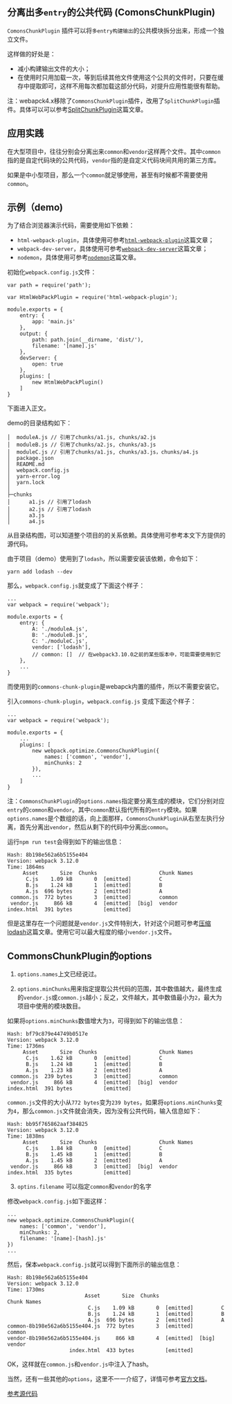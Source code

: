 ## 分离出多`entry`的公共代码  (ComonsChunkPlugin)

`ComonsChunkPlugin` 插件可以将`多entry构建输出`的公共模块拆分出来，形成一个独立文件。

这样做的好处是：

* 减小构建输出文件的大小；
* 在使用时只用加载一次，等到后续其他文件使用这个公共的文件时，只要在缓存中提取即可，这样不用每次都加载这部分代码，对提升应用性能很有帮助。

注：webapck4.x移除了`CommonsChunkPlugin`插件，改用了`SplitChunkPlugin`插件。具体可以可以参考[SplitChunkPlugin](https://github.com/lvzhenbang/webpack-play/blob/master/doc/first/splitchunkplugin.md)这篇文章。

## 应用实践

在大型项目中，往往分别会分离出来`common`和`vendor`这样两个文件。其中`common`指的是自定代码块的公共代码，`vendor`指的是自定义代码块间共用的第三方库。

如果是中小型项目，那么一个`common`就足够使用，甚至有时候都不需要使用`common`。

## 示例（demo)

为了结合浏览器演示代码，需要使用如下依赖：

* `html-webpack-plugin`，具体使用可参考[`html-webpack-plugin`](https://github.com/lvzhenbang/webpack-play/blob/master/doc/first/htmlwebpackplugin.md)这篇文章；
* `webpack-dev-server`，具体使用可参考[`webpack-dev-server`](https://github.com/lvzhenbang/webpack-play/blob/master/doc/first/webpack-dev-server.md)这篇文章；
* `nodemon`，具体使用可参考[`nodemon`](https://github.com/lvzhenbang/webpack-play/blob/master/doc/first/nodemon.md)这篇文章。

初始化`webpack.config.js`文件：

```
var path = require('path');

var HtmlWebPackPlugin = require('html-webpack-plugin');

module.exports = {
    entry: {
        app: 'main.js'
    },
    output: {
        path: path.join(__dirname, 'dist/'),
        filename: '[name].js'
    },
    devServer: {
        open: true
    },
    plugins: [
        new HtmlWebPackPlugin()
    ]
}
```

下面进入正文。

demo的目录结构如下：

```
│  moduleA.js // 引用了chunks/a1.js, chunks/a2.js
│  moduleB.js // 引用了chunks/a2.js, chunks/a3.js
│  moduleC.js // 引用了chunks/a1.js, chunks/a3.js，chunks/a4.js
│  package.json
│  README.md
│  webpack.config.js
│  yarn-error.log
│  yarn.lock
│  
├─chunks
│      a1.js // 引用了lodash
│      a2.js // 引用了lodash
│      a3.js
│      a4.js
```

从目录结构图，可以知道整个项目的的关系依赖。具体使用可参考本文下方提供的源代码。

由于项目（demo）使用到了`lodash`，所以需要安装该依赖，命令如下：

```
yarn add lodash --dev
```

那么，`webpack.config.js`就变成了下面这个样子：

```
...
var webpack = require('webpack');

module.exports = {
    entry: {
        A: './moduleA.js',
        B: './moduleB.js',
        C: './moduleC.js',
        vendor: ['lodash'],
        // common: []  // 在webpack3.10.0之前的某些版本中，可能需要使用到它
    },
    ...
}
```

而使用到的`commons-chunk-plugin`是webapck内置的插件，所以不需要安装它。


引入`commons-chunk-plugin`，`webpack.config.js` 变成下面这个样子：

```
...
var webpack = require('webpack');

module.exports = {
    ...
    plugins: [
        new webpack.optimize.CommonsChunkPlugin({
            names: ['common', 'vendor'],
            minChunks: 2
        }),
        ...
    ]
}
```

注：`CommonsChunkPlugin`的`options.names`指定要分离生成的模块，它们分别对应`entry`的`common`和`vendor`。其中`common`默认指代所有的`entry`模块。如果`options.names`是个数组的话，向上面那样，`CommonsChunkPlugin`从右至左执行分离，首先分离出`vendor`，然后从剩下的代码中分离出`common`。

运行`npm run test`会得到如下的输出信息：

```
Hash: 8b198e562a6b5155e404
Version: webpack 3.12.0
Time: 1864ms
     Asset       Size  Chunks                    Chunk Names
      C.js    1.09 kB       0  [emitted]         C
      B.js    1.24 kB       1  [emitted]         B
      A.js  696 bytes       2  [emitted]         A
 common.js  772 bytes       3  [emitted]         common
 vendor.js     866 kB       4  [emitted]  [big]  vendor
index.html  391 bytes          [emitted]
```

但是这里存在一个问题就是`vendor.js`文件特别大，针对这个问题可参考[压缩lodash](https://github.com/lvzhenbang/webpack-play/tree/master/doc/first/lodash-webpack-plugin.md)这篇文章。使用它可以最大程度的缩小`vendor.js`文件。

## CommonsChunkPlugin的options

1. `options.names`上文已经说过。

2. `options.minChunks`用来指定提取公共代码的范围，其中数值越大，最终生成的`vendor.js`或`common.js`越小；反之，文件越大，其中数值最小为`2`，最大为项目中使用的模块数目。

如果将`options.minChunks`数值增大为`3`，可得到如下的输出信息：

```
Hash: bf79c879e44749b0517e
Version: webpack 3.12.0
Time: 1736ms
     Asset       Size  Chunks                    Chunk Names
      C.js    1.62 kB       0  [emitted]         C
      B.js    1.24 kB       1  [emitted]         B
      A.js    1.23 kB       2  [emitted]         A
 common.js  239 bytes       3  [emitted]         common
 vendor.js     866 kB       4  [emitted]  [big]  vendor
index.html  391 bytes          [emitted]
```

`common.js`文件的大小从`772 bytes`变为`239 bytes`，如果将`options.minChunks`变为`4`，那么`common.js`文件就会消失，因为没有公共代码，输入信息如下：

```
Hash: bb95f765862aaf384825
Version: webpack 3.12.0
Time: 1838ms
     Asset       Size  Chunks                    Chunk Names
      C.js    1.84 kB       0  [emitted]         C
      B.js    1.45 kB       1  [emitted]         B
      A.js    1.45 kB       2  [emitted]         A
 vendor.js     866 kB       3  [emitted]  [big]  vendor
index.html  335 bytes          [emitted]
```

3. `optins.filename` 可以指定`common`和`vendor`的名字

修改`webpack.config.js`如下面这样：

```
...
new webpack.optimize.CommonsChunkPlugin({
    names: ['common', 'vendor'],
    minChunks: 2,
    filename: '[name]-[hash].js'
})
...
```

然后，保本`webpack.config.js`就可以得到下面所示的输出信息：

```
Hash: 8b198e562a6b5155e404
Version: webpack 3.12.0
Time: 1730ms
                         Asset       Size  Chunks                    Chunk Names
                          C.js    1.09 kB       0  [emitted]         C
                          B.js    1.24 kB       1  [emitted]         B
                          A.js  696 bytes       2  [emitted]         A
common-8b198e562a6b5155e404.js  772 bytes       3  [emitted]         common
vendor-8b198e562a6b5155e404.js     866 kB       4  [emitted]  [big]  vendor
                    index.html  433 bytes          [emitted]
```

OK，这样就在`common.js`和`vendor.js`中注入了hash。

当然，还有一些其他的`options`，这里不一一介绍了，详情可参考[官方文档](https://webpack.js.org/plugins/commons-chunk-plugin/#options)。



[参考源代码](https://github.com/lvzhenbang/webpack-learning/tree/master/demo/example-5)